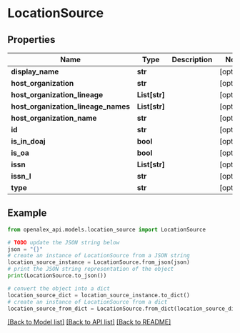 # LocationSource


## Properties

Name | Type | Description | Notes
------------ | ------------- | ------------- | -------------
**display_name** | **str** |  | [optional] 
**host_organization** | **str** |  | [optional] 
**host_organization_lineage** | **List[str]** |  | [optional] 
**host_organization_lineage_names** | **List[str]** |  | [optional] 
**host_organization_name** | **str** |  | [optional] 
**id** | **str** |  | [optional] 
**is_in_doaj** | **bool** |  | [optional] 
**is_oa** | **bool** |  | [optional] 
**issn** | **List[str]** |  | [optional] 
**issn_l** | **str** |  | [optional] 
**type** | **str** |  | [optional] 

## Example

```python
from openalex_api.models.location_source import LocationSource

# TODO update the JSON string below
json = "{}"
# create an instance of LocationSource from a JSON string
location_source_instance = LocationSource.from_json(json)
# print the JSON string representation of the object
print(LocationSource.to_json())

# convert the object into a dict
location_source_dict = location_source_instance.to_dict()
# create an instance of LocationSource from a dict
location_source_from_dict = LocationSource.from_dict(location_source_dict)
```
[[Back to Model list]](../README.md#documentation-for-models) [[Back to API list]](../README.md#documentation-for-api-endpoints) [[Back to README]](../README.md)


